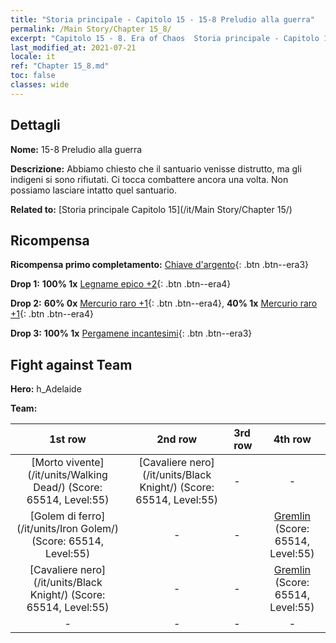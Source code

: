 ```yaml
---
title: "Storia principale - Capitolo 15 - 15-8 Preludio alla guerra"
permalink: /Main Story/Chapter 15_8/
excerpt: "Capitolo 15 - 8. Era of Chaos  Storia principale - Capitolo 15_8. 15-8 Preludio alla guerra"
last_modified_at: 2021-07-21
locale: it
ref: "Chapter 15_8.md"
toc: false
classes: wide
---
```


## Dettagli

 **Nome:** 15-8 Preludio alla guerra

 **Descrizione:** Abbiamo chiesto che il santuario venisse distrutto, ma gli indigeni si sono rifiutati. Ci tocca combattere ancora una volta. Non possiamo lasciare intatto quel santuario.

 **Related to:** [Storia principale Capitolo 15](/it/Main Story/Chapter 15/)

## Ricompensa

 **Ricompensa primo completamento:** [Chiave d'argento](/ItemsIT/con_693/){: .btn .btn--era3}

 **Drop 1:** **100% 1x** [Legname epico +2](/ItemsIT/mat_48/){: .btn .btn--era4}

 **Drop 2:** **60% 0x** [Mercurio raro +1](/ItemsIT/mat_42/){: .btn .btn--era4}, **40% 1x** [Mercurio raro +1](/ItemsIT/mat_42/){: .btn .btn--era4}

 **Drop 3:** **100% 1x** [Pergamene incantesimi](/ItemsIT/con_694/){: .btn .btn--era3}


## Fight against Team
 **Hero:** h_Adelaide

 **Team:**


  | 1st row | 2nd row | 3rd row | 4th row |
  |:----:|:----:|:----|:----:|
  | [Morto vivente](/it/units/Walking Dead/) (Score: 65514, Level:55)  | [Cavaliere nero](/it/units/Black Knight/) (Score: 65514, Level:55)  | - | - |
  | [Golem di ferro](/it/units/Iron Golem/) (Score: 65514, Level:55)  | - | - | [Gremlin](/it/units/Gremlin/) (Score: 65514, Level:55)  |
  | [Cavaliere nero](/it/units/Black Knight/) (Score: 65514, Level:55)  | - | - | [Gremlin](/it/units/Gremlin/) (Score: 65514, Level:55)  |
  | - | - | - | - |


